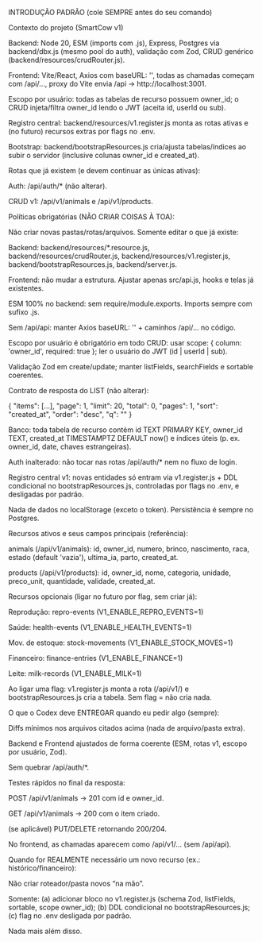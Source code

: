 INTRODUÇÃO PADRÃO (cole SEMPRE antes do seu comando)

Contexto do projeto (SmartCow v1)

Backend: Node 20, ESM (imports com .js), Express, Postgres via backend/dbx.js (mesmo pool do auth), validação com Zod, CRUD genérico (backend/resources/crudRouter.js).

Frontend: Vite/React, Axios com baseURL: '', todas as chamadas começam com /api/..., proxy do Vite envia /api → http://localhost:3001.

Escopo por usuário: todas as tabelas de recurso possuem owner_id; o CRUD injeta/filtra owner_id lendo o JWT (aceita id, userId ou sub).

Registro central: backend/resources/v1.register.js monta as rotas ativas e (no futuro) recursos extras por flags no .env.

Bootstrap: backend/bootstrapResources.js cria/ajusta tabelas/índices ao subir o servidor (inclusive colunas owner_id e created_at).

Rotas que já existem (e devem continuar as únicas ativas):

Auth: /api/auth/* (não alterar).

CRUD v1: /api/v1/animals e /api/v1/products.

Políticas obrigatórias (NÃO CRIAR COISAS À TOA):

Não criar novas pastas/rotas/arquivos. Somente editar o que já existe:

Backend: backend/resources/*.resource.js, backend/resources/crudRouter.js, backend/resources/v1.register.js, backend/bootstrapResources.js, backend/server.js.

Frontend: não mudar a estrutura. Ajustar apenas src/api.js, hooks e telas já existentes.

ESM 100% no backend: sem require/module.exports. Imports sempre com sufixo .js.

Sem /api/api: manter Axios baseURL: '' + caminhos /api/... no código.

Escopo por usuário é obrigatório em todo CRUD: usar scope: { column: 'owner_id', required: true }; ler o usuário do JWT (id | userId | sub).

Validação Zod em create/update; manter listFields, searchFields e sortable coerentes.

Contrato de resposta do LIST (não alterar):

{ "items": [...], "page": 1, "limit": 20, "total": 0, "pages": 1, "sort": "created_at", "order": "desc", "q": "" }


Banco: toda tabela de recurso contém id TEXT PRIMARY KEY, owner_id TEXT, created_at TIMESTAMPTZ DEFAULT now() e índices úteis (p. ex. owner_id, date, chaves estrangeiras).

Auth inalterado: não tocar nas rotas /api/auth/* nem no fluxo de login.

Registro central v1: novas entidades só entram via v1.register.js + DDL condicional no bootstrapResources.js, controladas por flags no .env, e desligadas por padrão.

Nada de dados no localStorage (exceto o token). Persistência é sempre no Postgres.

Recursos ativos e seus campos principais (referência):

animals (/api/v1/animals): id, owner_id, numero, brinco, nascimento, raca, estado (default 'vazia'), ultima_ia, parto, created_at.

products (/api/v1/products): id, owner_id, nome, categoria, unidade, preco_unit, quantidade, validade, created_at.

Recursos opcionais (ligar no futuro por flag, sem criar já):

Reprodução: repro-events (V1_ENABLE_REPRO_EVENTS=1)

Saúde: health-events (V1_ENABLE_HEALTH_EVENTS=1)

Mov. de estoque: stock-movements (V1_ENABLE_STOCK_MOVES=1)

Financeiro: finance-entries (V1_ENABLE_FINANCE=1)

Leite: milk-records (V1_ENABLE_MILK=1)

Ao ligar uma flag: v1.register.js monta a rota (/api/v1/<resource>) e bootstrapResources.js cria a tabela. Sem flag = não cria nada.

O que o Codex deve ENTREGAR quando eu pedir algo (sempre):

Diffs mínimos nos arquivos citados acima (nada de arquivo/pasta extra).

Backend e Frontend ajustados de forma coerente (ESM, rotas v1, escopo por usuário, Zod).

Sem quebrar /api/auth/*.

Testes rápidos no final da resposta:

POST /api/v1/animals → 201 com id e owner_id.

GET /api/v1/animals → 200 com o item criado.

(se aplicável) PUT/DELETE retornando 200/204.

No frontend, as chamadas aparecem como /api/v1/... (sem /api/api).

Quando for REALMENTE necessário um novo recurso (ex.: histórico/financeiro):

Não criar roteador/pasta novos “na mão”.

Somente: (a) adicionar bloco no v1.register.js (schema Zod, listFields, sortable, scope owner_id); (b) DDL condicional no bootstrapResources.js; (c) flag no .env desligada por padrão.

Nada mais além disso.

